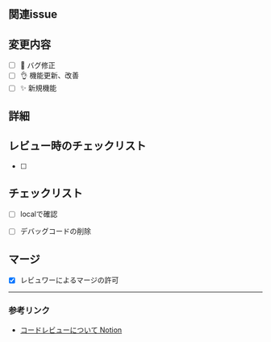 ## 関連issue



## 変更内容
- [ ] 🐞 バグ修正
- [ ] 👌 機能更新、改善
- [ ] ✨ 新規機能

## 詳細



## レビュー時のチェックリスト
- [ ] 


## チェックリスト
- [ ] localで確認
- [ ] デバッグコードの削除


## マージ
- [x] レビュワーによるマージの許可

---

### 参考リンク
- [コードレビューについて Notion](https://www.notion.so/669b7eabdf4c4bcf9ff55f2badfc8ea3)
